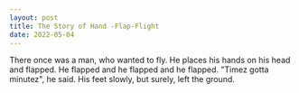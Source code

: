 ```yaml
---
layout: post
title: The Story of Hand -Flap-Flight
date: 2022-05-04
---
```


There once was a man, who wanted to fly. He places his hands on his head and flapped. He flapped and he flapped and he flapped. "Timez gotta minutez", he said. His feet slowly, but surely, left the ground.
